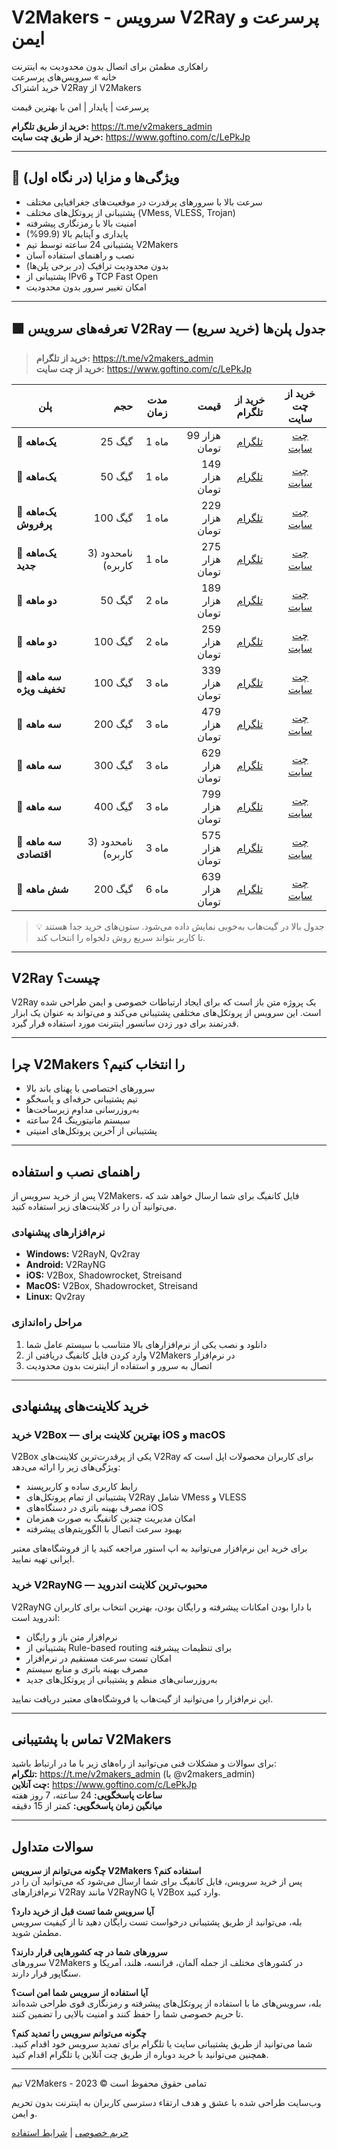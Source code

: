 # V2Makers - سرویس V2Ray پرسرعت و ایمن

راهکاری مطمئن برای اتصال بدون محدودیت به اینترنت  
خانه » سرویس‌های پرسرعت  
خرید اشتراک V2Ray از V2Makers

پرسرعت | پایدار | امن با بهترین قیمت

**خرید از طریق تلگرام:** https://t.me/v2makers_admin  
**خرید از طریق چت سایت:** https://www.goftino.com/c/LePkJp

---

## 🌟 ویژگی‌ها و مزایا (در نگاه اول)

- سرعت بالا با سرورهای پرقدرت در موقعیت‌های جغرافیایی مختلف  
- پشتیبانی از پروتکل‌های مختلف (VMess, VLESS, Trojan)  
- امنیت بالا با رمزنگاری پیشرفته  
- پایداری و آپتایم بالا (99.9%)  
- پشتیبانی 24 ساعته توسط تیم V2Makers  
- نصب و راهنمای استفاده آسان  
- بدون محدودیت ترافیک (در برخی پلن‌ها)  
- پشتیبانی از IPv6 و TCP Fast Open  
- امکان تغییر سرور بدون محدودیت

---

## 🟩 تعرفه‌های سرویس V2Ray — جدول پلن‌ها (خرید سریع)

> **خرید از تلگرام:** https://t.me/v2makers_admin  
> **خرید از چت سایت:** https://www.goftino.com/c/LePkJp

| **پلن** | **حجم** | **مدت زمان** | **قیمت** | **خرید از تلگرام** | **خرید از چت سایت** |
|---|---:|:---:|---:|:---:|:---:|
| 🔻 **یک‌ماهه** | 25 گیگ | 1 ماه | 99 هزار تومان | [تلگرام](https://t.me/v2makers_admin) | [چت سایت](https://www.goftino.com/c/LePkJp) |
| 🔻 **یک‌ماهه** | 50 گیگ | 1 ماه | 149 هزار تومان | [تلگرام](https://t.me/v2makers_admin) | [چت سایت](https://www.goftino.com/c/LePkJp) |
| 🔻 **یک‌ماهه پرفروش** | 100 گیگ | 1 ماه | 229 هزار تومان | [تلگرام](https://t.me/v2makers_admin) | [چت سایت](https://www.goftino.com/c/LePkJp) |
| 🔻 **یک‌ماهه جدید** | نامحدود (3 کاربره) | 1 ماه | 275 هزار تومان | [تلگرام](https://t.me/v2makers_admin) | [چت سایت](https://www.goftino.com/c/LePkJp) |
| 🔻 **دو ماهه** | 50 گیگ | 2 ماه | 189 هزار تومان | [تلگرام](https://t.me/v2makers_admin) | [چت سایت](https://www.goftino.com/c/LePkJp) |
| 🔻 **دو ماهه** | 100 گیگ | 2 ماه | 259 هزار تومان | [تلگرام](https://t.me/v2makers_admin) | [چت سایت](https://www.goftino.com/c/LePkJp) |
| 🔻 **سه ماهه تخفیف ویژه** | 100 گیگ | 3 ماه | 339 هزار تومان | [تلگرام](https://t.me/v2makers_admin) | [چت سایت](https://www.goftino.com/c/LePkJp) |
| 🔻 **سه ماهه** | 200 گیگ | 3 ماه | 479 هزار تومان | [تلگرام](https://t.me/v2makers_admin) | [چت سایت](https://www.goftino.com/c/LePkJp) |
| 🔻 **سه ماهه** | 300 گیگ | 3 ماه | 629 هزار تومان | [تلگرام](https://t.me/v2makers_admin) | [چت سایت](https://www.goftino.com/c/LePkJp) |
| 🔻 **سه ماهه** | 400 گیگ | 3 ماه | 799 هزار تومان | [تلگرام](https://t.me/v2makers_admin) | [چت سایت](https://www.goftino.com/c/LePkJp) |
| 🔻 **سه ماهه اقتصادی** | نامحدود (3 کاربره) | 3 ماه | 575 هزار تومان | [تلگرام](https://t.me/v2makers_admin) | [چت سایت](https://www.goftino.com/c/LePkJp) |
| 🔻 **شش ماهه** | 200 گیگ | 6 ماه | 639 هزار تومان | [تلگرام](https://t.me/v2makers_admin) | [چت سایت](https://www.goftino.com/c/LePkJp) |

> 💡 جدول بالا در گیت‌هاب به‌خوبی نمایش داده می‌شود. ستون‌های خرید جدا هستند تا کاربر بتواند سریع روش دلخواه را انتخاب کند.

---

## V2Ray چیست؟

V2Ray یک پروژه متن باز است که برای ایجاد ارتباطات خصوصی و ایمن طراحی شده است. این سرویس از پروتکل‌های مختلفی پشتیبانی می‌کند و می‌تواند به عنوان یک ابزار قدرتمند برای دور زدن سانسور اینترنت مورد استفاده قرار گیرد.

---

## چرا V2Makers را انتخاب کنیم؟

- سرورهای اختصاصی با پهنای باند بالا  
- تیم پشتیبانی حرفه‌ای و پاسخگو  
- به‌روزرسانی مداوم زیرساخت‌ها  
- سیستم مانیتورینگ 24 ساعته  
- پشتیبانی از آخرین پروتکل‌های امنیتی

---

## راهنمای نصب و استفاده

پس از خرید سرویس از V2Makers، فایل کانفیگ برای شما ارسال خواهد شد که می‌توانید آن را در کلاینت‌های زیر استفاده کنید.

### نرم‌افزارهای پیشنهادی
- **Windows:** V2RayN, Qv2ray  
- **Android:** V2RayNG  
- **iOS:** V2Box, Shadowrocket, Streisand  
- **MacOS:** V2Box, Shadowrocket, Streisand  
- **Linux:** Qv2ray

### مراحل راه‌اندازی
1. دانلود و نصب یکی از نرم‌افزارهای بالا متناسب با سیستم عامل شما  
2. وارد کردن فایل کانفیگ دریافتی از V2Makers در نرم‌افزار  
3. اتصال به سرور و استفاده از اینترنت بدون محدودیت

---

## خرید کلاینت‌های پیشنهادی

### خرید V2Box — بهترین کلاینت برای iOS و macOS
V2Box یکی از پرقدرت‌ترین کلاینت‌های V2Ray برای کاربران محصولات اپل است که ویژگی‌های زیر را ارائه می‌دهد:
- رابط کاربری ساده و کاربرپسند  
- پشتیبانی از تمام پروتکل‌های V2Ray شامل VMess و VLESS  
- مصرف بهینه باتری در دستگاه‌های iOS  
- امکان مدیریت چندین کانفیگ به صورت همزمان  
- بهبود سرعت اتصال با الگوریتم‌های پیشرفته

برای خرید این نرم‌افزار می‌توانید به اپ استور مراجعه کنید یا از فروشگاه‌های معتبر ایرانی تهیه نمایید.

### خرید V2RayNG — محبوب‌ترین کلاینت اندروید
V2RayNG با دارا بودن امکانات پیشرفته و رایگان بودن، بهترین انتخاب برای کاربران اندروید است:
- نرم‌افزار متن باز و رایگان  
- پشتیبانی از Rule-based routing برای تنظیمات پیشرفته  
- امکان تست سرعت مستقیم در نرم‌افزار  
- مصرف بهینه باتری و منابع سیستم  
- به‌روزرسانی‌های منظم و پشتیبانی از پروتکل‌های جدید

این نرم‌افزار را می‌توانید از گیت‌هاب یا فروشگاه‌های معتبر دریافت نمایید.

---

## تماس با پشتیبانی V2Makers

برای سوالات و مشکلات فنی می‌توانید از راه‌های زیر با ما در ارتباط باشید:  
**تلگرام:** https://t.me/v2makers_admin (یا @v2makers_admin)  
**چت آنلاین:** https://www.goftino.com/c/LePkJp  
**ساعات پاسخگویی:** 24 ساعته، 7 روز هفته  
**میانگین زمان پاسخگویی:** کمتر از 15 دقیقه

---

## سوالات متداول

**چگونه می‌توانم از سرویس V2Makers استفاده کنم؟**  
پس از خرید سرویس، فایل کانفیگ برای شما ارسال می‌شود که می‌توانید آن را در نرم‌افزارهای V2Ray مانند V2RayNG یا V2Box وارد کنید.

**آیا سرویس شما تست قبل از خرید دارد؟**  
بله، می‌توانید از طریق پشتیبانی درخواست تست رایگان دهید تا از کیفیت سرویس مطمئن شوید.

**سرورهای شما در چه کشورهایی قرار دارند؟**  
سرورهای V2Makers در کشورهای مختلف از جمله آلمان، فرانسه، هلند، آمریکا و سنگاپور قرار دارند.

**آیا استفاده از سرویس شما امن است؟**  
بله، سرویس‌های ما با استفاده از پروتکل‌های پیشرفته و رمزنگاری قوی طراحی شده‌اند تا حریم خصوصی شما را حفظ کنند و امنیت بالایی را تضمین کنند.

**چگونه می‌توانم سرویس را تمدید کنم؟**  
شما می‌توانید از طریق پشتیبانی سایت یا تلگرام برای تمدید سرویس خود اقدام کنید. همچنین می‌توانید با خرید دوباره از طریق چت آنلاین یا تلگرام اقدام کنید.

---

تیم V2Makers - تمامی حقوق محفوظ است © 2023

وب‌سایت طراحی شده با عشق و هدف ارتقاء دسترسی کاربران به اینترنت بدون تحریم و ایمن.

[حریم خصوصی](#) | [شرایط استفاده](#)
